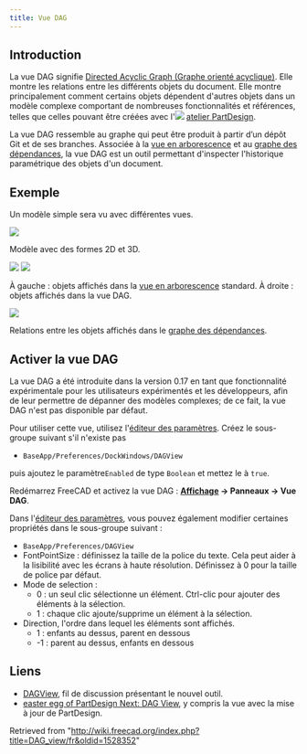 ```yaml
---
title: Vue DAG
---
```

## Introduction

La vue DAG signifie [Directed Acyclic Graph (Graphe orienté acyclique)](https://fr.wikipedia.org/wiki/Graphe_orient%C3%A9_acyclique). Elle montre les relations entre les différents objets du document. Elle montre principalement comment certains objets dépendent d'autres objets dans un modèle complexe comportant de nombreuses fonctionnalités et références, telles que celles pouvant être créées avec l'![](/images/Workbench_PartDesign.svg) [atelier PartDesign](/PartDesign_Workbench/fr "PartDesign Workbench/fr").

La vue DAG ressemble au graphe qui peut être produit à partir d’un dépôt Git et de ses branches. Associée à la [vue en arborescence](/Tree_view/fr "Tree view/fr") et au [graphe des dépendances](/Std_DependencyGraph/fr "Std DependencyGraph/fr"), la vue DAG est un outil permettant d'inspecter l'historique paramétrique des objets d'un document.

## Exemple

Un modèle simple sera vu avec différentes vues.

![](/images/FreeCAD_DAG_view_3D.png)

Modèle avec des formes 2D et 3D.

![](/images/FreeCAD_DAG_view_Tree_view.png) ![](/images/FreeCAD_DAG_view.png)

À gauche : objets affichés dans la [vue en arborescence](/Tree_view "Tree view") standard. À droite : objets affichés dans la vue DAG.

![](/images/FreeCAD_DAG_view_Std_DependencyGraph.png)

Relations entre les objets affichés dans le [graphe des dépendances](/Std_DependencyGraph/fr "Std DependencyGraph/fr").

## Activer la vue DAG

La vue DAG a été introduite dans la version 0.17 en tant que fonctionnalité expérimentale pour les utilisateurs expérimentés et les développeurs, afin de leur permettre de dépanner des modèles complexes; de ce fait, la vue DAG n'est pas disponible par défaut.

Pour utiliser cette vue, utilisez l'[éditeur des paramètres](/Std_DlgParameter/fr "Std DlgParameter/fr"). Créez le sous-groupe suivant s'il n'existe pas

* `BaseApp/Preferences/DockWindows/DAGView`

puis ajoutez le paramètre`Enabled` de type `Boolean` et mettez le à `true`.

Redémarrez FreeCAD et activez la vue DAG : **[Affichage](/Std_View_Menu/fr "Std View Menu/fr") → Panneaux → Vue DAG**.

Dans l'[éditeur des paramètres](/Std_DlgParameter/fr "Std DlgParameter/fr"), vous pouvez également modifier certaines propriétés dans le sous-groupe suivant :

* `BaseApp/Preferences/DAGView`
* FontPointSize : définissez la taille de la police du texte. Cela peut aider à la lisibilité avec les écrans à haute résolution. Définissez à 0 pour la taille de police par défaut.
* Mode de selection :
  + 0 : un seul clic sélectionne un élément. Ctrl-clic pour ajouter des éléments à la sélection.
  + 1 : chaque clic ajoute/supprime un élément à la sélection.
* Direction, l'ordre dans lequel les éléments sont affichés.
  + 1 : enfants au dessus, parent en dessous
  + -1 : parent au dessus, enfants en dessous

## Liens

* [DAGView](https://forum.freecadweb.org/viewtopic.php?f=20&t=11276), fil de discussion présentant le nouvel outil.
* [easter egg of PartDesign Next: DAG View](https://forum.freecadweb.org/viewtopic.php?f=20&t=15375), y compris la vue avec la mise à jour de PartDesign.

Retrieved from "<http://wiki.freecad.org/index.php?title=DAG_view/fr&oldid=1528352>"